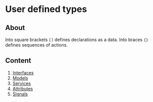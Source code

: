 # User defined types
## About
Into square brackets `[]` defines declarations as a data.
Into braces `{}` defines sequences of actions.

## Content
1. [Interfaces](user-defined-types/interfaces.md)
2. [Models](user-defined-types/models.md)
3. [Services](user-defined-types/services.md)
4. [Attributes](user-defined-types/attributes.md)
5. [Signals](user-defined-types/signals.md)
